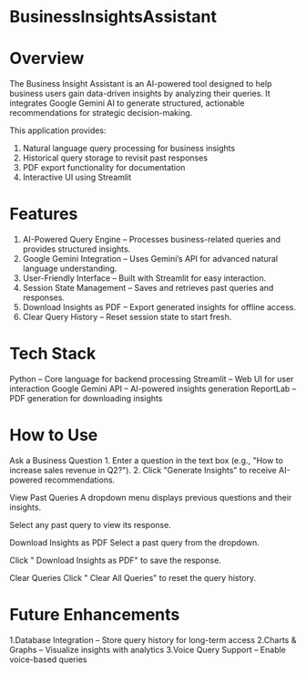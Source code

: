 # BusinessInsightsAssistant
# Overview
The Business Insight Assistant is an AI-powered tool designed to help business users gain data-driven insights by analyzing their queries. It integrates Google Gemini AI to generate structured, actionable recommendations for strategic decision-making.

This application provides:
1. Natural language query processing for business insights
2. Historical query storage to revisit past responses
3. PDF export functionality for documentation
4. Interactive UI using Streamlit

# Features
1. AI-Powered Query Engine – Processes business-related queries and provides structured insights.
2. Google Gemini Integration – Uses Gemini’s API for advanced natural language understanding.
3. User-Friendly Interface – Built with Streamlit for easy interaction.
4. Session State Management – Saves and retrieves past queries and responses.
5. Download Insights as PDF – Export generated insights for offline access.
6. Clear Query History – Reset session state to start fresh.

# Tech Stack
 Python – Core language for backend processing
 Streamlit – Web UI for user interaction
 Google Gemini API – AI-powered insights generation
 ReportLab – PDF generation for downloading insights

# How to Use
Ask a Business Question
1️. Enter a question in the text box (e.g., "How to increase sales revenue in Q2?").
2️. Click "Generate Insights" to receive AI-powered recommendations.

View Past Queries
A dropdown menu displays previous questions and their insights.

Select any past query to view its response.

 Download Insights as PDF
Select a past query from the dropdown.

Click " Download Insights as PDF" to save the response.

Clear Queries
Click " Clear All Queries" to reset the query history.

# Future Enhancements
 1.Database Integration – Store query history for long-term access
 2.Charts & Graphs – Visualize insights with analytics
 3.Voice Query Support – Enable voice-based queries


